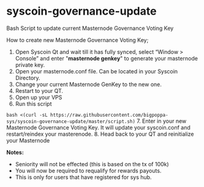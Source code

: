 # syscoin-governance-update
Bash Script to update current Masternode Governance Voting Key

How to create new Masternode Governance Voting Key;

1. Open Syscoin Qt and wait till it has fully synced, select “Window > Console” and enter "**masternode genkey**" to generate your masternode private key.
2. Open your masternode.conf file. Can be located in your Syscoin Directory.
3. Change your current Masternode GenKey to the new one.
4. Restart to your QT.
5. Open up your VPS
6. Run this script

```bash <(curl -sL https://raw.githubusercontent.com/bigpoppa-sys/syscoin-governance-update/master/script.sh)```
7. Enter in your new Masternode Governance Voting Key.
    It will update your syscoin.conf and restart/reindex your masterenode.
8. Head back to your QT and reinitialize your Masternode

**Notes:** 
- Seniority will not be effected (this is based on the tx of 100k)
- You will now be required to requalify for rewards payouts.
- This is only for users that have registered for sys hub.

